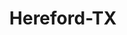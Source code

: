 ---
title: Hereford-TX
slug: hereford-tx
f_state:
- cms/state/texas.md
f_locations:
- cms/payday-loan/credit-bureau-of-hereford-inc-15471.md
- cms/payday-loan/gold-nuggett-pawn-shop-19048.md
- cms/payday-loan/gold-nuggett-pawn-shop-19049.md
- cms/payday-loan/rent-a-center-25925.md
- cms/payday-loan/susies-27056.md
- cms/payday-loan/susies-27057.md
updated-on: '2024-05-30T13:41:28.615Z'
created-on: '2024-05-30T13:41:28.615Z'
published-on: '2024-05-30T13:54:32.469Z'
f_city: Hereford
layout: '[city].html'
tags: city
---